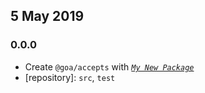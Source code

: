 ## 5 May 2019

### 0.0.0

- Create `@goa/accepts` with _[`My New Package`](https://mnpjs.org)_
- [repository]: `src`, `test`